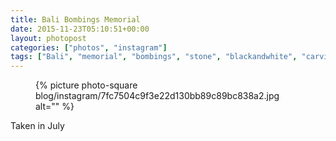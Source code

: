 ```yaml
---
title: Bali Bombings Memorial
date: 2015-11-23T05:10:51+00:00
layout: photopost
categories: ["photos", "instagram"]
tags: ["Bali", "memorial", "bombings", "stone", "blackandwhite", "carving", "granite", "london"]
---
```


<figure class="photo photo--square">
  {% picture photo-square blog/instagram/7fc7504c9f3e22d130bb89c89bc838a2.jpg alt="" %}
</figure>

Taken in July
